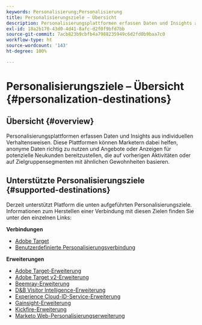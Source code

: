 ```yaml
---
keywords: Personalisierung;Personalisierung
title: Personalisierungsziele – Übersicht
description: Personalisierungsplattformen erfassen Daten und Insights aus individuellen Verhaltensweisen. Diese Plattformen können Marketern dabei helfen, anonyme Daten richtig zu nutzen und Angebote oder Anzeigen für potenzielle Neukunden bereitzustellen, die auf vorherigen Aktivitäten oder auf Zielgruppensegmenten mit ähnlichen Gewohnheiten basieren.
exl-id: 18a2b170-43d0-4d41-8afc-d2f0f9bfd7bb
source-git-commit: 7acb823b9cbfb4a7988235949c6d2fd0b9baa7c0
workflow-type: ht
source-wordcount: '143'
ht-degree: 100%

---
```


# Personalisierungsziele – Übersicht {#personalization-destinations}

## Übersicht {#overview}

Personalisierungsplattformen erfassen Daten und Insights aus individuellen Verhaltensweisen. Diese Plattformen können Marketern dabei helfen, anonyme Daten richtig zu nutzen und Angebote oder Anzeigen für potenzielle Neukunden bereitzustellen, die auf vorherigen Aktivitäten oder auf Zielgruppensegmenten mit ähnlichen Gewohnheiten basieren.

## Unterstützte Personalisierungsziele {#supported-destinations}

Derzeit unterstützt Platform die unten aufgeführten Personalisierungsziele. Informationen zum Herstellen einer Verbindung mit diesen Zielen finden Sie unter den einzelnen Links:

**Verbindungen**

* [Adobe Target](adobe-target-connection.md)
* [Benutzerdefinierte Personalisierungsverbindung](custom-personalization.md)

**Erweiterungen**

* [Adobe Target-Erweiterung](adobe-target.md)
* [Adobe Target v2-Erweiterung](adobe-target-v2.md)
* [Beemray-Erweiterung](beemray.md)
* [D&amp;B Visitor Intelligence-Erweiterung](dnb.md)
* [Experience Cloud-ID-Service-Erweiterung](adobe-ecid.md)
* [Gainsight-Erweiterung](gainsight.md)
* [Kickfire-Erweiterung](kickfire.md)
* [Marketo Web-Personalisierungserweiterung](marketo-web-personalization.md)
